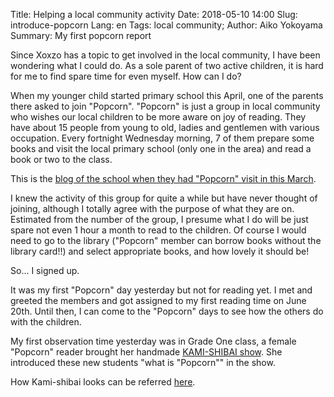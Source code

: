 Title: Helping a local community activity
Date: 2018-05-10 14:00
Slug: introduce-popcorn
Lang: en
Tags: local community; 
Author: Aiko Yokoyama
Summary: My first popcorn report

Since Xoxzo has a topic to get involved in the local community, I have been wondering what I could do.
As a sole parent of two active children, it is hard for me to find spare time for even myself. 
How can I do?

When my younger child started primary school this April, one of the parents there asked to join "Popcorn".
"Popcorn" is just a group in local community who wishes our local children to be more aware on joy of reading.
They have about 15 people from young to old, ladies and gentlemen with various occupation. 
Every fortnight Wednesday morning, 7 of them prepare some books and visit the local primary school (only one in the area) and read a book or two to the class.

This is the [blog of the school when they had "Popcorn" visit in this March](http://www.kyoto-be.ne.jp/gomagou-es/cms/index.php?active_action=journal_view_main_detail&block_id=220&page_id=0&post_id=1033&comment_flag=1).

I knew the activity of this group for quite a while but have never thought of joining, although I totally agree with the purpose of what they are on.
Estimated from the number of the group, I presume what I do will be just spare not even 1 hour a month to read to the children.
Of course I would need to go to the library ("Popcorn" member can borrow books without the library card!!) and select appropriate books, and how lovely it should be!

So... I signed up.

It was my first "Popcorn" day yesterday but not for reading yet. I met and greeted the members and got assigned to my first reading time on June 20th.
Until then, I can come to the "Popcorn" days to see how the others do with the children.

My first observation time yesterday was in Grade One class, a female "Popcorn" reader brought her handmade [KAMI-SHIBAI show](https://en.wikipedia.org/wiki/Kamishibai). She introduced these new students "what is "Popcorn"" in the show.


How Kami-shibai looks can be referred [here](https://bit.ly/2IsVacL).

